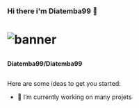 ### Hi there i'm Diatemba99 👋
# ![banner](https://user-images.githubusercontent.com/58808297/103879785-33f44c00-50d0-11eb-8a7e-56e2e4048368.jpg)

## 
**Diatemba99/Diatemba99**
##

Here are some ideas to get you started:

- 🔭 I’m currently working on many projets
